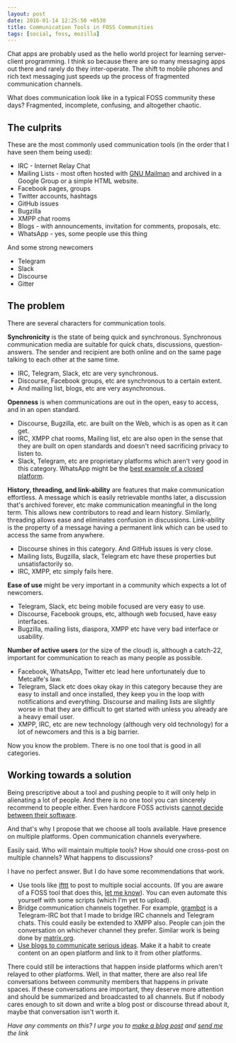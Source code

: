```yaml
---
layout: post
date: 2016-01-14 12:25:50 +0530
title: Communication Tools in FOSS Communities
tags: [social, foss, mozilla]
---
```


Chat apps are probably used as the hello world project for learning server-client programming. I think so because there are so many messaging apps out there and rarely do they inter-operate. The shift to mobile phones and rich text messaging just speeds up the process of fragmented communication channels.

What does communication look like in a typical FOSS community these days? Fragmented, incomplete, confusing, and altogether chaotic.

## The culprits ##

These are the most commonly used communication tools (in the order that I have seen them being used):

* IRC - Internet Relay Chat
* Mailing Lists - most often hosted with [GNU Mailman](https://www.gnu.org/software/mailman/) and archived in a Google Group or a simple HTML website.
* Facebook pages, groups
* Twitter accounts, hashtags
* GitHub issues
* Bugzilla
* XMPP chat rooms
* Blogs - with announcements, invitation for comments, proposals, etc.
* WhatsApp - yes, some people use this thing

And some strong newcomers

* Telegram
* Slack
* Discourse
* Gitter

## The problem ##

There are several characters for communication tools.

**Synchronicity** is the state of being quick and synchronous. Synchronous communication media are suitable for quick chats, discussions, question-answers. The sender and recipient are both online and on the same page talking to each other at the same time.

* IRC, Telegram, Slack, etc are very synchronous.
* Discourse, Facebook groups, etc are synchronous to a certain extent.
* And mailing list, blogs, etc are very asynchronous.

**Openness** is when communications are out in the open, easy to access, and in an open standard.

* Discourse, Bugzilla, etc. are built on the Web, which is as open as it can get.
* IRC, XMPP chat rooms, Mailing list, etc are also open in the sense that they are built on open standards and doesn't need sacrificing privacy to listen to.
* Slack, Telegram, etc are proprietary platforms which aren't very good in this category. WhatsApp might be the [best example of a closed platform](http://blog.learnlearn.in/2015/08/response-to-whatsapp-cease-and-desist-threat.html).

**History, threading, and link-ability** are features that make communication effortless. A message which is easily retrievable months later, a discussion that's archived forever, etc make communication meaningful in the long term. This allows new contributors to read and learn history. Similarly, threading allows ease and eliminates confusion in discussions. Link-ability is the property of a message having a permanent link which can be used to access the same from anywhere.

* Discourse shines in this category. And GitHub issues is very close.
* Mailing lists, Bugzilla, slack, Telegram etc have these properties but unsatisfactorily so.
* IRC, XMPP, etc simply fails here.

**Ease of use** might be very important in a community which expects a lot of newcomers.

* Telegram, Slack, etc being mobile focused are very easy to use.
* Discourse, Facebook groups, etc, although web focused, have easy interfaces.
* Bugzilla, mailing lists, diaspora, XMPP etc have very bad interface or usability.

**Number of active users** (or the size of the cloud) is, although a catch-22, important for communication to reach as many people as possible.

* Facebook, WhatsApp, Twitter etc lead here unfortunately due to Metcalfe's law.
* Telegram, Slack etc does okay okay in this category because they are easy to install and once installed, they keep you in the loop with notifications and everything. Discourse and mailing lists are slightly worse in that they are difficult to get started with unless you already are a heavy email user.
* XMPP, IRC, etc are new technology (although very old technology) for a lot of newcomers and this is a big barrier.

Now you know the problem. There is no one tool that is good in all categories.

## Working towards a solution ##

Being prescriptive about a tool and pushing people to it will only help in alienating a lot of people. And there is no one tool you can sincerely recommend to people either. Even hardcore FOSS activists [cannot decide between their software](http://blog.learnlearn.in/2015/08/secure-communication-on-mobile-phones.html).

And that's why I propose that we choose all tools available. Have presence on multiple platforms. Open communication channels everywhere.

Easily said. Who will maintain multiple tools? How should one cross-post on multiple channels? What happens to discussions?

I have no perfect answer. But I do have some recommendations that work.

* Use tools like [ifttt](http://ifttt.com/) to post to multiple social accounts. (If you are aware of a FOSS tool that does this, [let me know](/about/#contact)). You can even automate this yourself with some scripts (which I'm yet to upload).
* Bridge communication channels together. For example, [grambot](/grambot/) is a Telegram-IRC bot that I made to bridge IRC channels and Telegram chats. This could easily be extended to XMPP also. People can join the conversation on whichever channel they prefer. Similar work is being done by [matrix.org](http://matrix.org/).
* [Use blogs to communicate serious ideas](/blogs-to-chat/). Make it a habit to create content on an open platform and link to it from other platforms.

There could still be interactions that happen inside platforms which aren't relayed to other platforms. Well, in that matter, there are also real life conversations between community members that happens in private spaces. If these conversations are important, they deserve more attention and should be summarized and broadcasted to all channels. But if nobody cares enough to sit down and write a blog post or discourse thread about it, maybe that conversation isn't worth it.

*Have any comments on this? I urge you to [make a blog post](/blogs-to-chat/) and [send me](/about/#contact) the link*
